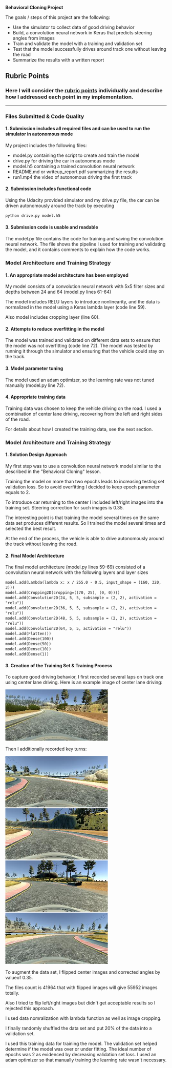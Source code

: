 **Behavioral Cloning Project**

The goals / steps of this project are the following:
* Use the simulator to collect data of good driving behavior
* Build, a convolution neural network in Keras that predicts steering angles from images
* Train and validate the model with a training and validation set
* Test that the model successfully drives around track one without leaving the road
* Summarize the results with a written report


[//]: # (Image References)

[center_2017_07_24_23_22_05_604]: ./examples/center_2017_07_24_23_22_05_604.jpg
[center_2017_07_24_23_23_13_804]: ./examples/center_2017_07_24_23_23_13_804.jpg
[center_2017_07_24_23_23_26_235]: ./examples/center_2017_07_24_23_23_26_235.jpg
[center_2017_07_24_23_28_05_608]: ./examples/center_2017_07_24_23_28_05_608.jpg
[center_2017_07_24_23_33_32_724]: ./examples/center_2017_07_24_23_33_32_724.jpg

## Rubric Points
### Here I will consider the [rubric points](https://review.udacity.com/#!/rubrics/432/view) individually and describe how I addressed each point in my implementation.  

---
### Files Submitted & Code Quality

#### 1. Submission includes all required files and can be used to run the simulator in autonomous mode

My project includes the following files:
* model.py containing the script to create and train the model
* drive.py for driving the car in autonomous mode
* model.h5 containing a trained convolution neural network 
* README.md or writeup_report.pdf summarizing the results
* run1.mp4 the video of autonomous driving the first track

#### 2. Submission includes functional code
Using the Udacity provided simulator and my drive.py file, the car can be driven autonomously around the track by executing 
```sh
python drive.py model.h5
```

#### 3. Submission code is usable and readable

The model.py file contains the code for training and saving the convolution neural network. The file shows the pipeline I used for training and validating the model, and it contains comments to explain how the code works.

### Model Architecture and Training Strategy

#### 1. An appropriate model architecture has been employed

My model consists of a convolution neural network with 5x5 filter sizes and depths between 24 and 64 (model.py lines 61-64) 

The model includes RELU layers to introduce nonlinearity, and the data is normalized in the model using a Keras lambda layer (code line 59). 

Also model includes cropping layer (line 60).

#### 2. Attempts to reduce overfitting in the model

The model was trained and validated on different data sets to ensure that the model was not overfitting (code line 72). The model was tested by running it through the simulator and ensuring that the vehicle could stay on the track.

#### 3. Model parameter tuning

The model used an adam optimizer, so the learning rate was not tuned manually (model.py line 72).

#### 4. Appropriate training data

Training data was chosen to keep the vehicle driving on the road. I used a combination of center lane driving, recovering from the left and right sides of the road.

For details about how I created the training data, see the next section. 

### Model Architecture and Training Strategy

#### 1. Solution Design Approach

My first step was to use a convolution neural network model similar to the described in the "Behavioral Cloning" lesson.

Training the model on more than two epochs leads to increasing testing set validation loss. So to avoid overfitting I decided to keep epoch parameter equals to 2.

To introduce car returning to the center I included left/right images into the training set. Steering correction for such images is 0.35.

The interesting point is that training the model several times on the same data set produces different results. So I trained the model several times and selected the best result.

At the end of the process, the vehicle is able to drive autonomously around the track without leaving the road.

#### 2. Final Model Architecture

The final model architecture (model.py lines 59-69) consisted of a convolution neural network with the following layers and layer sizes 
```
model.add(Lambda(lambda x: x / 255.0 - 0.5, input_shape = (160, 320, 3)))
model.add(Cropping2D(cropping=((70, 25), (0, 0))))
model.add(Convolution2D(24, 5, 5, subsample = (2, 2), activation = "relu"))
model.add(Convolution2D(36, 5, 5, subsample = (2, 2), activation = "relu"))
model.add(Convolution2D(48, 5, 5, subsample = (2, 2), activation = "relu"))
model.add(Convolution2D(64, 5, 5, activation = "relu"))
model.add(Flatten())
model.add(Dense(100))
model.add(Dense(50))
model.add(Dense(10))
model.add(Dense(1))
```


#### 3. Creation of the Training Set & Training Process

To capture good driving behavior, I first recorded several laps on track one using center lane driving. Here is an example image of center lane driving:

![alt text][center_2017_07_24_23_22_05_604]

Then I additionally recorded key turns:

![alt text][center_2017_07_24_23_33_32_724]
![alt text][center_2017_07_24_23_28_05_608]
![alt text][center_2017_07_24_23_23_13_804]
![alt text][center_2017_07_24_23_23_26_235]

To augment the data set, I flipped center images and corrected angles by valueof 0.35.

The files count is 41964 that with flipped images will give 55952 images totally.

Also I tried to flip left/right images but didn't get acceptable results so I rejected this approach.

I used data nomralization with lambda function as well as image cropping.

I finally randomly shuffled the data set and put 20% of the data into a validation set. 

I used this training data for training the model. The validation set helped determine if the model was over or under fitting. The ideal number of epochs was 2 as evidenced by decreasing validation set loss. I used an adam optimizer so that manually training the learning rate wasn't necessary.
